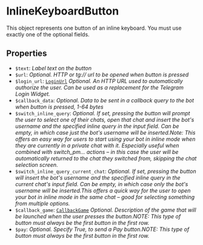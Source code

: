 # InlineKeyboardButton	

This object represents one button of an inline keyboard. You must use exactly one of the optional fields.	

## Properties	

- `$text`: _Label text on the button_
- `$url`: _Optional. HTTP or tg:// url to be opened when button is pressed_
- `$login_url`: [`LoginUrl`](LoginUrl.md) _Optional. An HTTP URL used to automatically authorize the user. Can be used as a replacement for the Telegram Login Widget._
- `$callback_data`: _Optional. Data to be sent in a callback query to the bot when button is pressed, 1-64 bytes_
- `$switch_inline_query`: _Optional. If set, pressing the button will prompt the user to select one of their chats, open that chat and insert the bot's username and the specified inline query in the input field. Can be empty, in which case just the bot's username will be inserted.Note: This offers an easy way for users to start using your bot in inline mode when they are currently in a private chat with it. Especially useful when combined with switch_pm… actions – in this case the user will be automatically returned to the chat they switched from, skipping the chat selection screen._
- `$switch_inline_query_current_chat`: _Optional. If set, pressing the button will insert the bot's username and the specified inline query in the current chat's input field. Can be empty, in which case only the bot's username will be inserted.This offers a quick way for the user to open your bot in inline mode in the same chat – good for selecting something from multiple options._
- `$callback_game`: [`CallbackGame`](CallbackGame.md) _Optional. Description of the game that will be launched when the user presses the button.NOTE: This type of button must always be the first button in the first row._
- `$pay`: _Optional. Specify True, to send a Pay button.NOTE: This type of button must always be the first button in the first row._

